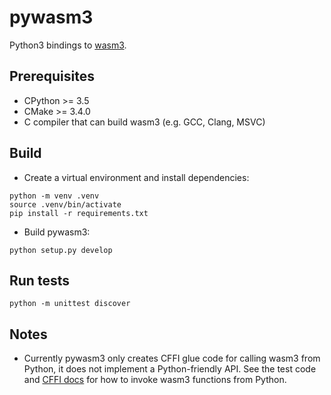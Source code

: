# pywasm3

Python3 bindings to [wasm3](https://github.com/wasm3/wasm3). 

## Prerequisites
- CPython >= 3.5
- CMake >= 3.4.0
- C compiler that can build wasm3 (e.g. GCC, Clang, MSVC)

## Build
- Create a virtual environment and install dependencies:
```
python -m venv .venv
source .venv/bin/activate
pip install -r requirements.txt
```
- Build pywasm3:
```
python setup.py develop
```

## Run tests
```
python -m unittest discover
```

## Notes
- Currently pywasm3 only creates CFFI glue code for calling wasm3 from Python, it does not implement a Python-friendly API. See the test code and [CFFI docs](https://cffi.readthedocs.io/en/latest/using.html) for how to invoke wasm3 functions from Python. 